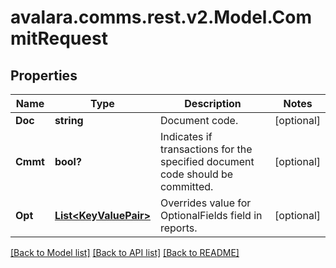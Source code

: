 
# avalara.comms.rest.v2.Model.CommitRequest

## Properties

Name | Type | Description | Notes
------------ | ------------- | ------------- | -------------
**Doc** | **string** | Document code. | [optional] 
**Cmmt** | **bool?** | Indicates if transactions for the specified document code should be committed. | [optional] 
**Opt** | [**List&lt;KeyValuePair&gt;**](KeyValuePair.md) | Overrides value for OptionalFields field in reports. | [optional] 

[[Back to Model list]](../README.md#documentation-for-models)
[[Back to API list]](../README.md#documentation-for-api-endpoints)
[[Back to README]](../README.md)

